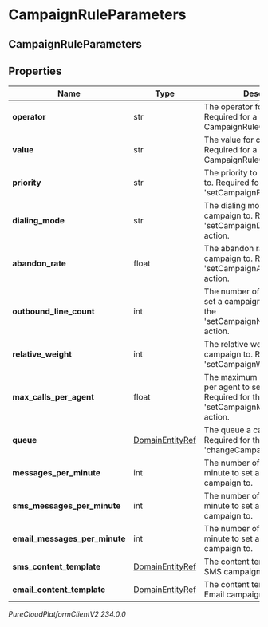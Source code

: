 # CampaignRuleParameters

## CampaignRuleParameters

## Properties

|Name | Type | Description | Notes|
|------------ | ------------- | ------------- | -------------|
| **operator** | str | The operator for comparison. Required for a CampaignRuleCondition. | [optional] |
| **value** | str | The value for comparison. Required for a CampaignRuleCondition. | [optional] |
| **priority** | str | The priority to set a campaign to. Required for the &#39;setCampaignPriority&#39; action. | [optional] |
| **dialing_mode** | str | The dialing mode to set a campaign to. Required for the &#39;setCampaignDialingMode&#39; action. | [optional] |
| **abandon_rate** | float | The abandon rate to set a campaign to. Required for the &#39;setCampaignAbandonRate&#39; action. | [optional] |
| **outbound_line_count** | int | The  number of outbound lines to set a campaign to. Required for the &#39;setCampaignNumberOfLines&#39; action. | [optional] |
| **relative_weight** | int | The relative weight to set a campaign to. Required for the &#39;setCampaignWeight&#39; action. | [optional] |
| **max_calls_per_agent** | float | The maximum number of calls per agent to set a campaign to. Required for the &#39;setCampaignMaxCallsPerAgent&#39; action. | [optional] |
| **queue** | [DomainEntityRef](DomainEntityRef) | The queue a campaign to. Required for the &#39;changeCampaignQueue&#39; action. | [optional] |
| **messages_per_minute** | int | The number of messages per minute to set a messaging campaign to. | [optional] |
| **sms_messages_per_minute** | int | The number of messages per minute to set a SMS messaging campaign to. | [optional] |
| **email_messages_per_minute** | int | The number of messages per minute to set a Email messaging campaign to. | [optional] |
| **sms_content_template** | [DomainEntityRef](DomainEntityRef) | The content template to set a SMS campaign to. | [optional] |
| **email_content_template** | [DomainEntityRef](DomainEntityRef) | The content template to set a Email campaign to. | [optional] |



_PureCloudPlatformClientV2 234.0.0_
